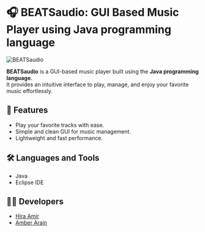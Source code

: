 # 🎧 BEATSaudio: GUI Based Music Player using Java programming language  

![BEATSaudio](https://github.com/Hira-Amir/BEATSaudio/blob/main/BEATSaudio.PNG)

**BEATSaudio** is a GUI-based music player built using the **Java programming language**.  
It provides an intuitive interface to play, manage, and enjoy your favorite music effortlessly. 


## 🚀 Features
- Play your favorite tracks with ease.
- Simple and clean GUI for music management.
- Lightweight and fast performance.



## 🛠️ Languages and Tools
- Java 
- Eclipse IDE 



## 👩‍💻 Developers
- [Hira Amir](https://github.com/Hira-Amir)
- [Amber Arain](https://github.com/Ambar-Ghaffar)
